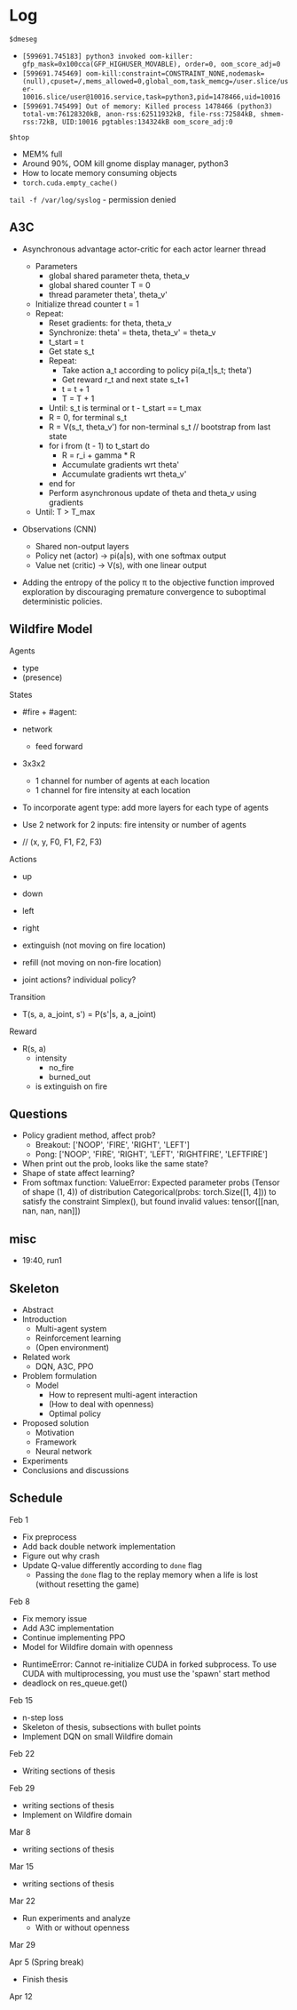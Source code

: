 # Log

`$dmeseg`
* `[599691.745183] python3 invoked oom-killer: gfp_mask=0x100cca(GFP_HIGHUSER_MOVABLE), order=0, oom_score_adj=0`
* `[599691.745469] oom-kill:constraint=CONSTRAINT_NONE,nodemask=(null),cpuset=/,mems_allowed=0,global_oom,task_memcg=/user.slice/user-10016.slice/user@10016.service,task=python3,pid=1478466,uid=10016`
* `[599691.745499] Out of memory: Killed process 1478466 (python3) total-vm:76128320kB, anon-rss:62511932kB, file-rss:72584kB, shmem-rss:72kB, UID:10016 pgtables:134324kB oom_score_adj:0`

`$htop`
* MEM% full
* Around 90%, OOM kill gnome display manager, python3
* How to locate memory consuming objects
* `torch.cuda.empty_cache()`

`tail -f /var/log/syslog` - permission denied

## A3C
* Asynchronous advantage actor-critic for each actor learner thread
  * Parameters
    * global shared parameter theta, theta_v
    * global shared counter T = 0
    * thread parameter theta', theta_v'
  * Initialize thread counter t = 1
  * Repeat:
    * Reset gradients: for theta, theta_v
    * Synchronize: theta' = theta, theta_v' = theta_v
    * t_start = t
    * Get state s_t
    * Repeat:
      * Take action a_t according to policy pi(a_t|s_t; theta')
      * Get reward r_t and next state s_t+1
      * t = t + 1
      * T = T + 1
    * Until: s_t is terminal or t - t_start == t_max
    * R = 0, for terminal s_t
    * R = V(s_t, theta_v') for non-terminal s_t // bootstrap from last state
    * for i from (t - 1) to t_start do
      * R = r_i + gamma * R
      * Accumulate gradients wrt theta'
      * Accumulate gradients wrt theta_v'
    * end for
    * Perform asynchronous update of theta and theta_v using gradients
  * Until: T > T_max
  
* Observations (CNN)
  * Shared non-output layers
  * Policy net (actor) -> pi(a|s), with one softmax output
  * Value net (critic) -> V(s), with one linear output

* Adding the entropy of the policy π to the objective function improved exploration by discouraging
premature convergence to suboptimal deterministic policies. 


## Wildfire Model
Agents
* type
* (presence)

States
* #fire + #agent:
* network
  * feed forward
  
* 3x3x2
  * 1 channel for number of agents at each location
  * 1 channel for fire intensity at each location
* To incorporate agent type: add more layers for each type of agents

* Use 2 network for 2 inputs: fire intensity or number of agents

* // (x, y, F0, F1, F2, F3)

Actions
* up
* down
* left 
* right 
* extinguish (not moving on fire location)
* refill (not moving on non-fire location)

* joint actions? individual policy?

Transition
* T(s, a, a_joint, s') = P(s'|s, a, a_joint)

Reward
* R(s, a)
  * intensity
    * no_fire
    * burned_out
  * is extinguish on fire


## Questions
* Policy gradient method, affect prob?
  * Breakout: ['NOOP', 'FIRE', 'RIGHT', 'LEFT']
  * Pong: ['NOOP', 'FIRE', 'RIGHT', 'LEFT', 'RIGHTFIRE', 'LEFTFIRE']
* When print out the prob, looks like the same state?
* Shape of state affect learning?
* From softmax function: ValueError: Expected parameter probs (Tensor of shape (1, 4)) of distribution Categorical(probs: torch.Size([1, 4])) to satisfy the constraint Simplex(), but found invalid values:
tensor([[nan, nan, nan, nan]])


## misc
* 19:40, run1

## Skeleton
* Abstract
* Introduction
  * Multi-agent system
  * Reinforcement learning
  * (Open environment)
* Related work
  * DQN, A3C, PPO
* Problem formulation
  * Model
    * How to represent multi-agent interaction
    * (How to deal with openness)
    * Optimal policy
* Proposed solution
  * Motivation
  * Framework
  * Neural network
* Experiments
* Conclusions and discussions

## Schedule

Feb 1
* Fix preprocess
* Add back double network implementation
* Figure out why crash
* Update Q-value differently according to `done` flag
  * Passing the `done` flag to the replay memory when a life is lost (without resetting the game)

Feb 8
* Fix memory issue
* Add A3C implementation
* Continue implementing PPO
* Model for Wildfire domain with openness

- RuntimeError: Cannot re-initialize CUDA in forked subprocess. To use CUDA with multiprocessing, you must use the 'spawn' start method
- deadlock on res_queue.get()

Feb 15
* n-step loss
* Skeleton of thesis, subsections with bullet points
* Implement DQN on small Wildfire domain

Feb 22
* Writing sections of thesis

Feb 29
* writing sections of thesis
* Implement on Wildfire domain

Mar 8
* writing sections of thesis

Mar 15
* writing sections of thesis

Mar 22 
* Run experiments and analyze
  * With or without openness

Mar 29

Apr 5 (Spring break)
* Finish thesis

Apr 12